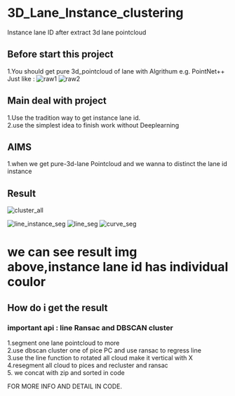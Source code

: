 # 3D_Lane_Instance_clustering
Instance lane ID after extract 3d lane pointcloud

## Before start this project
  1.You should get pure 3d_pointcloud of lane with Algrithum e.g. PointNet++  
  Just like :
  ![raw1](https://github.com/Shaoqing26/3D_Lane_Instance_clustering/blob/main/pcd_deal/result_IMG/raw.png)
  ![raw2](https://github.com/Shaoqing26/3D_Lane_Instance_clustering/blob/main/pcd_deal/result_IMG/raw_2.png)
## Main deal with project
1.Use the tradition way to get instance lane id.  
2.use the simplest idea to finish work without Deeplearning

## AIMS
1.when we get pure-3d-lane Pointcloud and we wanna to distinct the lane id instance  

## Result
![cluster_all](https://github.com/Shaoqing26/3D_Lane_Instance_clustering/blob/main/pcd_deal/result_IMG/line_Instance_Seg.png)

![line_instance_seg](https://github.com/Shaoqing26/3D_Lane_Instance_clustering/blob/main/pcd_deal/result_IMG/cluster_all.png)
![line_seg](https://github.com/Shaoqing26/3D_Lane_Instance_clustering/blob/main/pcd_deal/result_IMG/result_line.png)
![curve_seg](https://github.com/Shaoqing26/3D_Lane_Instance_clustering/blob/main/pcd_deal/result_IMG/curve_seg.png)

# we can see result img above,instance lane id has individual coulor

## How do i get the result
### important api : line Ransac and DBSCAN cluster
1.segment one lane pointcloud to more  
2.use dbscan cluster one of pice PC and use ransac to regress line   
3.use the line function to rotated all cloud make it vertical with X  
4.resegment all cloud to pices and recluster and ransac  
5. we concat with zip and sorted in code
  
  FOR MORE INFO AND DETAIL IN CODE.
